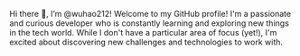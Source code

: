 Hi there 👋, I’m @wuhao212!
Welcome to my GitHub profile! I'm a passionate and curious developer who is constantly learning and exploring new things in the tech world. While I don't have a particular area of focus (yet!), I'm excited about discovering new challenges and technologies to work with.
